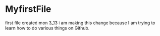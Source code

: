 # MyfirstFile
first file created mon 3_13
i am making this change because I am trying to learn how to do various things on Github.
